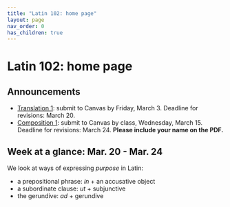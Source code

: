 ```yaml
---
title: "Latin 102: home page"
layout: page
nav_order: 0
has_children: true
---
```



# Latin 102: home page


## Announcements

- [Translation 1](./assignments/translation1/):  submit to Canvas by Friday, March 3. Deadline for revisions: March 20.
- [Composition 1](./assignments/composition1/):  submit to Canvas by class, Wednesday, March 15.  Deadline for revisions: March 24.  **Please include your name on the PDF.**



## Week at a glance: Mar. 20 - Mar. 24

We look at ways of expressing *purpose* in Latin:

- a prepositional phrase: *in* + an accusative object
- a subordinate clause: *ut* + subjunctive
- the gerundive: *ad* + gerundive